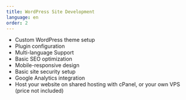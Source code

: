 ```yaml
---
title: WordPress Site Development
language: en
order: 2
---
```


- Custom WordPress theme setup
- Plugin configuration
- Multi-language Support
- Basic SEO optimization
- Mobile-responsive design
- Basic site security setup
- Google Analytics integration
- Host your website on shared hosting with cPanel, or your own VPS (price not included)
